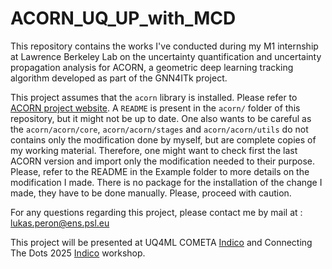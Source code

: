 # ACORN_UQ_UP_with_MCD
This repository contains the works I've conducted during my M1 internship at Lawrence Berkeley Lab on the uncertainty quantification and uncertainty propagation analysis for ACORN, a geometric deep learning tracking algorithm developed as part of the GNN4ITk project.

This project assumes that the `acorn` library is installed. Please refer to [ACORN project website](https://gitlab.cern.ch/gnn4itkteam/acorn). A `README` is present in the `acorn/` folder of this repository, but it might not be up to date. One also wants to be careful as the `acorn/acorn/core`, `acorn/acorn/stages` and `acorn/acorn/utils` do not contains only the modification done by myself, but are complete copies of my working material. Therefore, one might want to check first the last ACORN version and import only the modification needed to their purpose. Please, refer to the README in the Example folder to more details on the modification I made. There is no package for the installation of the change I made, they have to be done manually. Please, proceed with caution.

For any questions regarding this project, please contact me by mail at : [lukas.peron@ens.psl.eu](mailto:lukas.peron@ens.psl.eu)

This project will be presented at UQ4ML COMETA [Indico](https://indico.cern.ch/event/1514154/contributions/6620167/) and Connecting The Dots 2025 [Indico](https://indico.cern.ch/event/1499357/contributions/6621995/) workshop.
